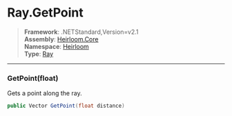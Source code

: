 # Ray.GetPoint

> **Framework**: .NETStandard,Version=v2.1  
> **Assembly**: [Heirloom.Core][0]  
> **Namespace**: [Heirloom][0]  
> **Type**: [Ray][1]

--------------------------------------------------------------------------------

### GetPoint(float)

Gets a point along the ray.

```cs
public Vector GetPoint(float distance)
```

[0]: ../Heirloom.Core.md
[1]: Heirloom.Ray.md
